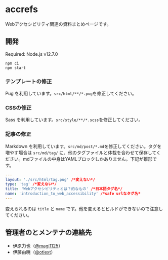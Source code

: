 # accrefs

Webアクセシビリティ関連の資料まとめページです。

## 開発

Required: Node.js  v12.7.0

```shell
npm ci
npm start
```

### テンプレートの修正

Pug を利用しています。`src/html/**/*.pug`を修正してください。

### CSSの修正

Sass を利用しています。`src/style/**/*.scss`を修正してください。

### 記事の修正

Markdown を利用しています。`src/md/post/*.md`を修正してください。タグを増やす場合は `src/md/tag/` に、他のタグファイルと体裁を合わせて保存してください。mdファイルの中身はYAMLブロックしかありません。下記が雛形です。

```yaml
---
layout: './src/html/tag.pug' /*変えない*/
type: 'tag' /*変えない*/
title: 'Webアクセシビリティとは？的なもの' /*日本語タグ名*/
name: 'introduction_to_web_accessibility' /*safe urlなタグ名*
---
```

変えられるのは `title` と `name` です。他を変えるとビルドができないので注意してください。

## 管理者のとメンテナの連絡先

- 伊原力也（[@magi1125](https://twitter.com/magi1125)）
- 伊藤由暁（[@otiext](https://twitter.com/otiext)）